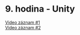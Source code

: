 # 9. hodina - Unity
[Video záznam #1](https://youtu.be/nG-126E_qSQ)  
[Video záznam #2](https://youtu.be/yBup287elkE)  
